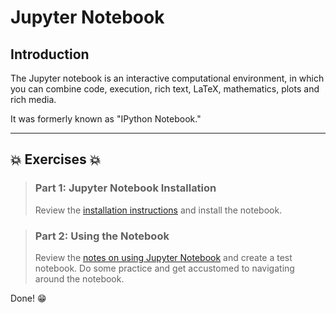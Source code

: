 # Jupyter Notebook

## Introduction
The Jupyter notebook is an interactive computational environment, in which you can combine code, execution, rich text, LaTeX, mathematics, plots and rich media.  

It was formerly known as "IPython Notebook."  

---

## :boom: Exercises :boom:

>### Part 1:  Jupyter Notebook Installation
>Review the [installation instructions](resources/jupyter_notebook_1_install.md) and install the notebook.

>### Part 2:  Using the Notebook 
>Review the [notes on using Jupyter Notebook](resources/jupyter_notebook_2_use.md) and create a test notebook.  Do some practice and get accustomed to navigating around the notebook.  

 Done! :grin:

 


